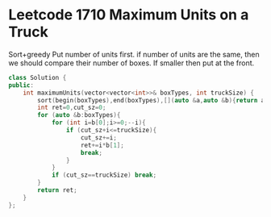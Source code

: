 # Leetcode 1710 Maximum Units on a Truck

Sort+greedy
Put number of units first.
if number of units are the same, then we should compare their number of boxes. If smaller then put at the front.
```cpp
class Solution {
public:
    int maximumUnits(vector<vector<int>>& boxTypes, int truckSize) {
        sort(begin(boxTypes),end(boxTypes),[](auto &a,auto &b){return a[1]==b[1]?a[0]<b[0]:a[1]>b[1];});
        int ret=0,cut_sz=0;
        for (auto &b:boxTypes){
            for (int i=b[0];i>=0;--i){
                if (cut_sz+i<=truckSize){
                    cut_sz+=i;
                    ret+=i*b[1];
                    break;
                }
            }
            if (cut_sz==truckSize) break;
        }
        return ret;
    }
};
```
